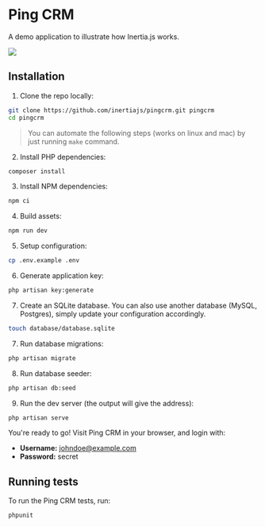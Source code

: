 # Ping CRM

A demo application to illustrate how Inertia.js works.

![](https://raw.githubusercontent.com/inertiajs/pingcrm/master/screenshot.png)

## Installation

1. Clone the repo locally:

```sh
git clone https://github.com/inertiajs/pingcrm.git pingcrm
cd pingcrm
```

> You can automate the following steps (works on linux and mac) by just running `make` command. 

2. Install PHP dependencies:

```sh
composer install
```

3. Install NPM dependencies:

```sh
npm ci
```

4. Build assets:

```sh
npm run dev
```

5. Setup configuration:

```sh
cp .env.example .env
```

6. Generate application key:

```sh
php artisan key:generate
```

7. Create an SQLite database. You can also use another database (MySQL, Postgres), simply update your configuration accordingly.

```sh
touch database/database.sqlite
```

7. Run database migrations:

```sh
php artisan migrate
```

8. Run database seeder:

```sh
php artisan db:seed
```

9. Run the dev server (the output will give the address):

```sh
php artisan serve
```

You're ready to go! Visit Ping CRM in your browser, and login with:

- **Username:** johndoe@example.com
- **Password:** secret

## Running tests

To run the Ping CRM tests, run:

```
phpunit
```
